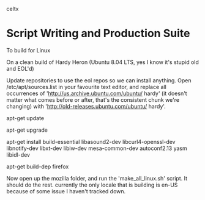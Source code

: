 celtx

Script Writing and Production Suite
=====

To build for Linux

On a clean build of Hardy Heron (Ubuntu 8.04 LTS, yes I know it's stupid old and EOL'd)

Update repositories to use the eol repos so we can install anything. Open /etc/apt/sources.list in your favourite text editor, and replace all occurrences of 'http://us.archive.ubuntu.com/ubuntu/ hardy' (it doesn't matter what comes before or after, that's the consistent chunk we're changing) with 'http://old-releases.ubuntu.com/ubuntu/ hardy'.

apt-get update

apt-get upgrade

apt-get install build-essential libasound2-dev libcurl4-openssl-dev libnotify-dev libxt-dev libiw-dev mesa-common-dev autoconf2.13 yasm libidl-dev

apt-get build-dep firefox

Now open up the mozilla folder, and run the 'make_all_linux.sh' script. It should do the rest. currently the only locale that is building is en-US because of some issue I haven't tracked down. 
